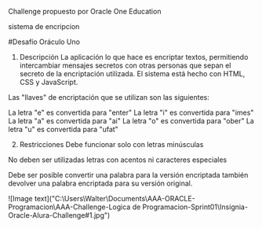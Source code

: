 Challenge propuesto por Oracle One Education

sistema de encripcion

#Desafío Oráculo Uno

1. Descripción
La aplicación lo que hace es encriptar textos, permitiendo intercambiar mensajes secretos
con otras personas que sepan el secreto de la encriptación utilizada.
El sistema está hecho con HTML, CSS y JavaScript.

Las "llaves" de encriptación que se utilizan son las siguientes:

La letra "e" es convertida para "enter"
La letra "i" es convertida para "imes"
La letra "a" es convertida para "ai"
La letra "o" es convertida para "ober"
La letra "u" es convertida para "ufat"

2. Restricciones
Debe funcionar solo con letras minúsculas

No deben ser utilizadas letras con acentos ni caracteres especiales

Debe ser posible convertir una palabra para la versión encriptada también devolver una palabra encriptada para su versión original.

![Image text]("C:\Users\Walter\Documents\AAA-ORACLE-Programacion\AAA-Challenge-Logica de Programacion-Sprint01\Insignia-Oracle-Alura-Challenge#1.jpg")
